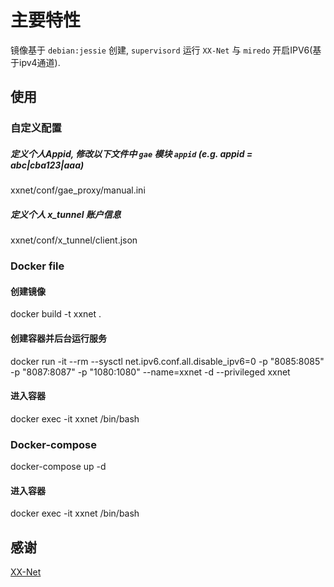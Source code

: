 # 主要特性
镜像基于 `debian:jessie` 创建, `supervisord` 运行 `XX-Net` 与 `miredo` 开启IPV6(基于ipv4通道).

## 使用

### 自定义配置
##### 定义个人Appid, 修改以下文件中 `gae` 模块 `appid` (e.g. appid = abc|cba123|aaa)
xxnet/conf/gae_proxy/manual.ini
##### 定义个人 x_tunnel 账户信息
xxnet/conf/x_tunnel/client.json

### Docker file

#### 创建镜像
docker build -t xxnet .
#### 创建容器并后台运行服务
docker run -it --rm --sysctl net.ipv6.conf.all.disable_ipv6=0 -p "8085:8085" -p "8087:8087" -p "1080:1080" --name=xxnet -d --privileged xxnet
#### 进入容器
docker exec -it xxnet /bin/bash

### Docker-compose
docker-compose up -d
#### 进入容器
docker exec -it xxnet /bin/bash

## 感谢
[XX-Net](https://github.com/XX-net/XX-Net)
